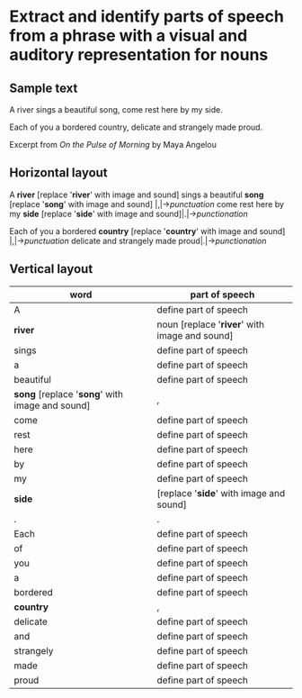 # Extract and identify parts of speech from a phrase with a visual and auditory representation for nouns

## Sample text

A river sings a beautiful song, come rest here by my side.

Each of you a bordered country, delicate and strangely made proud.

Excerpt from *On the Pulse of Morning* by Maya Angelou

## Horizontal layout

A **river** [replace '**river**' with image and sound] sings a beautiful **song** [replace '**song**' with image and sound] |,|->*punctuation* come rest here by my **side** [replace '**side**' with image and sound]|.|->*punctionation*

Each of you a bordered **country** [replace '**country**' with image and sound] |,|->*punctuation* delicate and strangely made proud|.|->*punctionation*


## Vertical layout ##

word | part of speech
-------- | ------
A | define part of speech 
**river** | noun [replace '**river**' with image and sound]
sings | define part of speech
a | define part of speech
beautiful | define part of speech
**song** [replace '**song**' with image and sound] |,|->*punctuation* | .
come | define part of speech 
rest | define part of speech 
here | define part of speech
by | define part of speech
my | define part of speech
**side** | [replace '**side**' with image and sound] |.|->*punctuation*
. | .
Each | define part of speech
of | define part of speech
you | define part of speech
a | define part of speech
bordered | define part of speech
**country** |,|>*punctuation* 
delicate | define part of speech
and | define part of speech
strangely | define part of speech
made | define part of speech
proud | define part of speech |.|->*punctuation*
